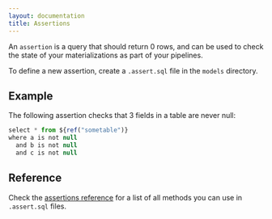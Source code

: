 ```yaml
---
layout: documentation
title: Assertions
---
```


An `assertion` is a query that should return 0 rows, and can be used to check the state of your materializations as part of your pipelines.

To define a new assertion, create a `.assert.sql` file in the `models` directory.

## Example

The following assertion checks that 3 fields in a table are never null:

```js
select * from ${ref("sometable")}
where a is not null
  and b is not null
  and c is not null
```

## Reference

Check the [assertions reference](/reference/assertions) for a list of all methods you can use in `.assert.sql` files.
